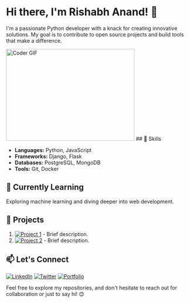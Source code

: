 # Hi there, I'm Rishabh Anand! 👋

I'm a passionate Python developer with a knack for creating innovative solutions. My goal is to contribute to open source projects and build tools that make a difference.

<!-- Animated Developer GIF -->
<img alt="Coder GIF" height=250 width=350 src="https://images.squarespace-cdn.com/content/v1/5769fc401b631bab1addb2ab/1541580611624-TE64QGKRJG8SWAIUS7NS/ke17ZwdGBToddI8pDm48kPoswlzjSVMM-SxOp7CV59BZw-zPPgdn4jUwVcJE1ZvWQUxwkmyExglNqGp0IvTJZamWLI2zvYWH8K3-s_4yszcp2ryTI0HqTOaaUohrI8PI6FXy8c9PWtBlqAVlUS5izpdcIXDZqDYvprRqZ29Pw0o/coding-freak.gif" />
## 🔧 Skills

- **Languages:** Python, JavaScript
- **Frameworks:** Django, Flask
- **Databases:** PostgreSQL, MongoDB
- **Tools:** Git, Docker

## 🌱 Currently Learning

Exploring machine learning and diving deeper into web development.

## 🚀 Projects

1. [![Project 1](link-to-project-1-image)](link-to-project-1) - Brief description.
2. [![Project 2](link-to-project-2-image)](link-to-project-2) - Brief description.
   <!-- Add more projects as needed -->

## 📫 Let's Connect

[![LinkedIn](link-to-linkedin-logo)](link-to-linkedin) [![Twitter](link-to-twitter-logo)](link-to-twitter) [![Portfolio](https://icons8.com/icon/kdi6nQ1tYpvn/portfolio)](https://rishabhops.github.io/)

Feel free to explore my repositories, and don't hesitate to reach out for collaboration or just to say hi! 😊
